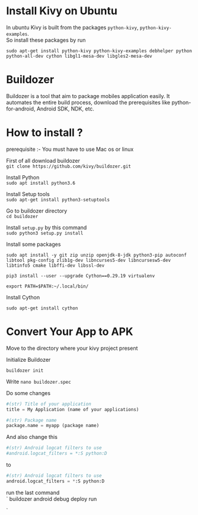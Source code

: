 # Install Kivy on Ubuntu  
  
In ubuntu Kivy is built from the packages `python-kivy`, `python-kivy-examples`.  
So install these packages by run   
    
```
sudo apt-get install python-kivy python-kivy-examples debhelper python python-all-dev cython libgl1-mesa-dev libgles2-mesa-dev
```    
   
    


# Buildozer
Buildozer is a tool that aim to package mobiles application easily. It automates the entire build process, download the prerequisites like python-for-android, Android SDK, NDK, etc.  

# How to install ?
prerequisite :- You must have to use Mac os or linux    
  
First of all download buildozer    
```git clone https://github.com/kivy/buildozer.git```
  
Install Python    
`sudo apt install python3.6`    
    
Install Setup tools    
`sudo apt-get install python3-setuptools`    
    
Go to buildozer directory   
`cd buildozer`    
    
Install `setup.py` by this command    
`sudo python3 setup.py install`    
 
 
Install some packages

`sudo apt install -y git zip unzip openjdk-8-jdk python3-pip autoconf libtool pkg-config zlib1g-dev libncurses5-dev libncursesw5-dev libtinfo5 cmake libffi-dev libssl-dev `  
  
`pip3 install --user --upgrade Cython==0.29.19 virtualenv`  
  
`export PATH=$PATH:~/.local/bin/`

Install Cython

`sudo apt-get install cython`

# Convert Your App to APK
  
Move to the directory where your kivy project present

Initialize Buildozer

`buildozer init`

Write `nano buildozer.spec`




Do some changes 

```python
#(str) Title of your application    
title = My Application (name of your applications)

#(str) Package name    
package.name = myapp (package name)    

```
And also change this

```python
#(str) Android logcat filters to use    
#android.logcat_filters = *:S python:D    

```
to 

```python
#(str) Android logcat filters to use    
android.logcat_filters = *:S python:D    

```

run the last command     
`
buildozer android debug deploy run    

`
